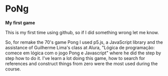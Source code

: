 # PoNg
**My first game**

This is my first time using github, so if I did something wrong let me know.

So, for remake the 70's game Pong I used p5.js, a JavaScript library and the assistance of Guilherme Lima's class at Alura, "Lógica de programação: comece em lógica com o jogo Pong e Javascript" where he did the step by step how to do it. I've learn a lot doing this game, how to search for references and construct things from zero were the most used during the course.
